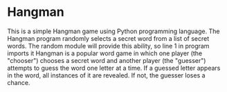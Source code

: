 # Hangman
This is a simple Hangman game using Python programming language.
The Hangman program randomly selects a secret word from a list of secret words.
The random module will provide this ability, so line 1 in program imports it
Hangman is a popular word game in which one player (the "chooser") chooses a secret word and another player (the "guesser") attempts to guess the word one letter at a time.
If a guessed letter appears in the word, all instances of it are revealed. If not, the guesser loses a chance.
